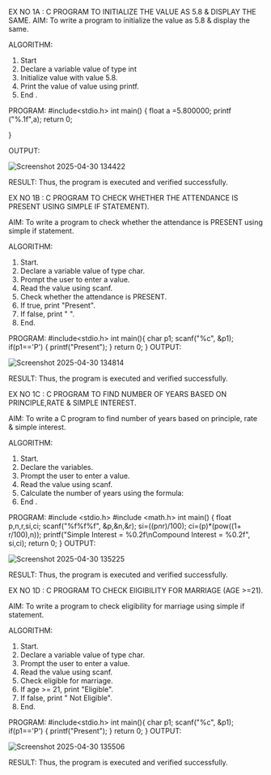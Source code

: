 EX NO 1A : C PROGRAM TO INITIALIZE THE VALUE AS 5.8 & DISPLAY THE 
SAME. 
AIM: 
To write a program to initialize the value as 5.8 & display the same. 
 
ALGORITHM: 
1. Start 
2. Declare a variable value of type int 
3. Initialize value with value 5.8. 
4. Print the value of value using printf. 
5. End . 
 
 
PROGRAM: 
#include<stdio.h> 
int main() 
{ 
float a =5.800000; 
printf ("%.1f",a); 
return 0; 
 
} 
 
OUTPUT: 



![Screenshot 2025-04-30 134422](https://github.com/user-attachments/assets/9486c48c-a1de-4ff8-b230-93d71e48d4f0)


 
RESULT: 
Thus, the program is executed and verified successfully.











EX NO 1B : C PROGRAM TO CHECK WHETHER THE ATTENDANCE IS PRESENT 
USING SIMPLE IF STATEMENT). 
 
AIM: 
To write a program to check whether the attendance is PRESENT using simple if statement. 
 
ALGORITHM: 
1. Start. 
2. Declare a variable value of type char. 
3. Prompt the user to enter a value. 
4. Read the value using scanf. 
5. Check whether the attendance is PRESENT. 
6. If true, print "Present". 
7. If false, print " ". 
8. End. 
 
PROGRAM: 
#include<stdio.h> 
int main(){ 
char p1; 
scanf("%c", &p1); 
if(p1=='P') 
{ 
printf("Present"); 
} 
return 0; 
} 
OUTPUT: 
 


![Screenshot 2025-04-30 134814](https://github.com/user-attachments/assets/3898b71d-b465-45e2-96cb-ef3abba68551)

 
RESULT: 
Thus, the program is executed and verified successfully. 








EX NO 1C : C PROGRAM TO FIND NUMBER OF YEARS BASED ON 
PRINCIPLE,RATE & SIMPLE INTEREST. 
 
AIM: 
To write a C program to find number of years based on principle, rate & simple interest. 
  
ALGORITHM: 
1. Start. 
2. Declare the variables. 
3. Prompt the user to enter a value. 
4. Read the value using scanf. 
5. Calculate the number of years using the formula: 
6. End . 
 
PROGRAM: 
#include <stdio.h> 
#include <math.h> 
int main() 
{ 
float p,n,r,si,ci; 
scanf("%f%f%f", &p,&n,&r); 
si=((p*n*r)/100); 
ci=(p)*(pow((1+ r/100),n)); 
printf("Simple Interest = %0.2f\nCompound Interest = %0.2f", si,ci); 
return 0; 
} 
OUTPUT: 
 
 



![Screenshot 2025-04-30 135225](https://github.com/user-attachments/assets/7f19aa75-0dea-46a0-84e1-a68ccccf9f30)



RESULT: 
Thus, the program is executed and verified successfully.






EX NO 1D : C PROGRAM TO CHECK ElIGIBILITY FOR MARRIAGE (AGE >=21). 
 
AIM: 
To write a program to check eligibility for marriage using simple if statement. 
 
ALGORITHM: 
1. Start. 
2. Declare a variable value of type char. 
3. Prompt the user to enter a value. 
4. Read the value using scanf. 
5. Check eligible for marriage. 
6. If age >= 21, print "Eligible". 
7. If false, print " Not Eligible". 
8. End. 
 
PROGRAM: 
#include<stdio.h> 
int main(){ 
char p1; 
scanf("%c", &p1); 
if(p1=='P') 
{ 
printf("Present"); 
} 
return 0; 
} 
OUTPUT: 
 
 



![Screenshot 2025-04-30 135506](https://github.com/user-attachments/assets/ddef841a-3d0b-4b06-841f-100dea588ddc)


RESULT: 
Thus, the program is executed and verified successfully.

